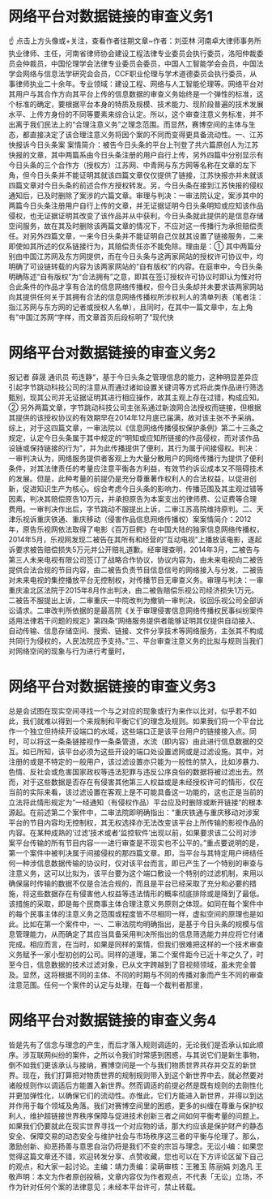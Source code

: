 # 网络平台对数据链接的审查义务1

☝ 点击上方头像或+关注，查看作者往期文章~作者：刘亚林 河南卓大律师事务所执业律师、主任，河南省律师协会建设工程法律专业委员会执行委员，洛阳仲裁委员会仲裁员，中国伦理学会法律专业委员会委员，中国人工智能学会会员，中国法学会网络与信息法学研究会会员，CCF职业伦理与学术道德委员会执行委员，从事律师执业二十余年。专业领域：建设工程、网络与人工智能伦理等。网络平台对其用户与其合作方向其平台上传的信息数据的审查义务始终是一个弹性的标准，这个标准的确定，要根据平台本身的特质及规模、技术能力、现阶段普遍的技术发展水平、上传方身份的不同等要素来综合认定。所以，这个审查注意义务标准，并不出离于我们民法上的“合理注意义务”之理念范围。而显然，赛博空间的主体与生态，都直接决定了该合理注意义务将因个案的不同而变得更具备流动性。一、江苏快报诉今日头条案 案情简介：被告今日头条的平台上刊登了共六篇原创人为江苏快报的文章，其中两篇系由今日头条注册的用户自行上传，另外四篇中分别显示有今日头条的三个合作方（授权方）江苏网、中青网与东方网等名称在文章的左下角，但今日头条并不能证明其就该四篇文章仅仅提供了链接，江苏快报亦并未就该四篇文章对今日头条的前述合作方授权转发。另，今日头条在接到江苏快报的侵权通知后，已及时删除了案涉的六篇文章。审理与判决：一审法院认定，案涉其中的两篇今日头条注册用户自行上传的文章，并无证据证明今日头条明知或应知该作品侵权，也无证据证明其改变了该作品并从中获利，今日头条就此提供的是信息存储空间服务，故在其及时删除该两篇文章的情况下，不应对这一传播行为承担赔偿责任。对另外四篇文章，一来今日头条并不能证明自己仅就其设置了链接服务，二来即使如其所述的仅系链接行为，其赔偿责任亦不能免除。理由是：① 其中两篇分别由中国江苏网及东方网提供，而在今日头条与这两家网站的授权许可协议中，均明确了可设链转载的内容为该两家网站的“自有版权”的内容。在庭审中，今日头条明确陈述“自有版权”为“合法拥有”之意，即其在签订授权许可协议时即认为惟对符合此条件的作品才享有合法的信息网络传播权，但今日头条却并未要求该两家网站向其提供任何关于其拥有合法的信息网络传播权所涉权利人的清单列表（笔者注：指江苏网与东方网的记者或授权人名单），且同时，在其中一篇文章中，左上角有”中国江苏网“字样，而文章首页后段标明了”现代快

# 网络平台对数据链接的审查义务2

报记者 薛晟 通讯员 苟连静“，基于今日头条之管理信息的能力，这种明显差异应引起字节跳动科技公司的注意从而通过诸如设置关键词等方式将此类作品进行筛选甄别，现其公司并无证据证明其进行相应操作，故其主观上存在过错，构成应知。② 另外两篇文章，字节跳动科技公司主张系通过新浪网合法授权而链接，但根据其提供的该授权协议的有效期早在2014年12月底已届满，故对该主张不予采纳。综上，对于这四篇文章，一审法院以《信息网络传播侵权保护条例》第二十三条之规定，认定今日头条属于其中规定的“明知或应知所链接的作品侵权，而对该作品设链或保持链接的行为”，并为此传播提供了便利，其行为属于间接侵权。判决：一审判决认为，网络服务提供者客观上为大量分散用户的网络传播行为提供了便利条件，对其法律责任的考量应注意平衡各方利益，有效节约诉讼成本又不阻碍技术的发展。但是，此种考量的前提仍是充分尊重著作权利人的合法权益，以促进创新，促进知识生产为核心。综合考虑今日头条的影响力、传播范围及其主观过错等因素，判决其赔偿原告10万元，并承担原告为本案支出的律师费、公证费等合理费用。一审判决作出后，字节跳动不服提出上诉，二审江苏高院维持原判。二、天津乐视诉重庆铁通、重庆移动（侵害作品信息网络传播权）案案情简介：2012年，原告乐视网依法取得了电影《百万巨鳄》在中国大陆的独家信息网络传播权，2014年5月，乐视网发现二被告在其所有和经营的“互动电视”上播放该电影，遂起诉要求被告赔偿损失5万元并公开赔礼道歉。经审理查明，2014年3月，二被告与第三人未来电视有限公司签订了战略合作协议，协议内容为，由未来电视向二被告提供合法合规的节目内容，由二被告负责节目信息信号的网络接入与分发，二被告对未来电视的集控播放平台无控制权，对传播节目无审查义务。审理与判决：一审重庆渝北区法院于2015年8月作出判决，由二被告赔偿乐视公司经济损失1万元。二被告不服提出上诉，二审重庆一中院改判为撤销一审判决，驳回乐视公司全部诉讼请求。二审改判所依据的是最高院《关于审理侵害信息网络传播权民事纠纷案件适用法律若干问题的规定》第四条“网络服务提供者能够证明其仅提供自动接入、自动传输、信息存储空间、搜索、链接、文件分享技术等网络服务，主张其不构成共同行为侵权的，人民法院应予支持。”三、平台审查注意义务的比拟与规则当我们对网络空间的现象与行为进行考量时，

# 网络平台对数据链接的审查义务3

总是会试图在现实空间寻找一个与之对应的现象或行为来作以比对，似乎若不如此，我们就难以得到一个来规制和平衡它们的理念及规则。如果我们将一个平台比作一个独立但持续开设端口的水域，这些端口正是该平台用户的链接接入点。同时，可以将这一条条链接视作一条条管道，水流（即内容）由此进行信息数据的交互。如已所知，该平台必须为这些开设的端口处设置滤网或是过滤设施。其中，对注册的或是不特定的一般用户，该过滤设置亦只能为一般性的禁入，比如涉暴力、色情、反社会或危害国家政权等违法犯罪与违反公序良俗的数据将被过滤出去。然而，对于这些数据是否存在有侵害其他第三人权益或是未经授权许可的情形，仅在当前的实际来看，该过滤设置在客观上是不可能具备这一功能的，这也正是当前的立法将此情形规定为“一经通知（有侵权作品）平台应及时删除或断开链接“的根本源起。在前述第二个案件中，二审法院即明确指出：“重庆铁通与重庆移动对涉案平台的节目内容均无控制权，其无权选择亦无法改变该平台上所传输的影视作品的内容。在某种成熟的‘过滤’技术或者‘监控软件’出现以前，如果要求该二公司对涉案平台传输的所有节目内容一一进行审查是不现实也不公平的。”重点要说明的是，第一个案件中被判决属于间接侵权的那四篇文章。即，当平台与其特定用户缔结任何一种涉信息数据传输的协议时，仅对该平台而言，即已产生了一个特别的审查与注意义务，这可以比拟为，该平台要为这个端口敷设一个特别的过滤机制，来用以确保届时传输的数据不仅是合法合规的，而且是平台已经采取了充分和必要的措施，将这些数据存在有侵害他人权益等违法情形的概率彻底排除或是降到了最低。该措施的采取，即是每个民商事主体合理注意义务原则之体现。如同在每个案件中的每个民事主体的注意义务之范围或程度皆不尽相同一样，虚拟空间的原理也是如此。比如在第一个案件中，一、二审法院均明确指出，是基于今日头条的规模与信息管理能力，从而确定了其应当具备采用判决所指出的信息筛选能力并应将它付诸完成。相应而言，在当时，如果是同样的案情，但我们很难把这样的一个技术审查义务赋予一家小型初创的公司。同样的道理，第二个案件距今已近十年之久了，时至今日，信息数据的技术过滤对象，已从文字跨越到了音视频领域，虽未完全普及。显然，这将根据不同的主体、不同的时期与不同的传播对象而产生不同的审查注意范围。任何一个案件的认定与处理，在每一个裁判者那里，

# 网络平台对数据链接的审查义务4

皆是先有了信念与理念的产生，而后才落入规则调适的，无论我们是否承认如此顺序。涉互联网纠纷的案件，之所以令我们时常感到困惑，与其说它们是新生事物，倒不如我们更该承认与接纳，赛博空间是一个与我们物质世界共存并交互的新世界。现在，我们打算把对物质世界的规制规则带入到这个新世界中去，就必然要对诸般规则作以调适后方能置入新世界。然而调适的前提必然是既有规则的去刚性化并更加弹性化，以确保它们的流动性。亦惟此，它们方能进入新世界，并得以到达并作用于每个领域及角落。我们对赛博空间里的困惑，更多的纠缠在尊重与保护权利人，维护超链接世界秩序保障与促进技术创新三者之间如何平衡考量的问题上。如果我们仍要就此在现实世界寻找一个对应物的话，那大约应该是保护财产的静态安全、保障交易的动态安全与维护社会与市场秩序这三者的平衡与伦理了。那么，激励创新、抑恶扬善与意思自治仍将是我们不变的宗旨与理念。无讼小编：如果您觉得这篇文章还不错，欢迎转发分享、点赞收藏，您也可以在下方评论区留下自己的观点，和大家一起讨论。主编：靖力责编：梁萌审核：王雅玉 陈丽娟 刘逸凡 王敬声明：本文为作者原创投稿，文章内容仅为作者观点，不代表「无讼」立场，不作为针对任何个案的法律意见；未经本平台许可，禁止转载。

